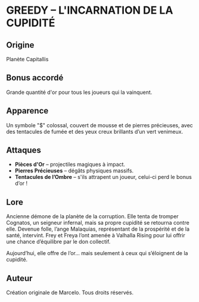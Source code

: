# GREEDY – L'INCARNATION DE LA CUPIDITÉ

## Origine
Planète Capitallis

## Bonus accordé
Grande quantité d'or pour tous les joueurs qui la vainquent.

## Apparence
Un symbole "$" colossal, couvert de mousse et de pierres précieuses, avec des tentacules de fumée et des yeux creux brillants d’un vert venimeux.

## Attaques
- **Pièces d'Or** – projectiles magiques à impact.
- **Pierres Précieuses** – dégâts physiques massifs.
- **Tentacules de l’Ombre** – s'ils attrapent un joueur, celui-ci perd le bonus d’or !

## Lore
Ancienne démone de la planète de la corruption. Elle tenta de tromper Cognatos, un seigneur infernal, mais sa propre cupidité se retourna contre elle. Devenue folle, l’ange Malaquias, représentant de la prospérité et de la santé, intervint. Frey et Freya l’ont amenée à Valhalla Rising pour lui offrir une chance d’équilibre par le don collectif.

Aujourd’hui, elle offre de l’or... mais seulement à ceux qui s’éloignent de la cupidité.

## Auteur
Création originale de Marcelo. Tous droits réservés.
